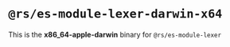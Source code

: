 # `@rs/es-module-lexer-darwin-x64`

This is the **x86_64-apple-darwin** binary for `@rs/es-module-lexer`
